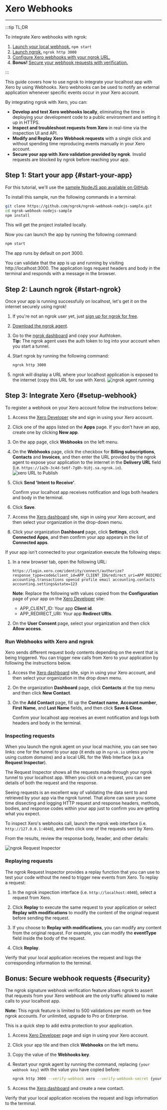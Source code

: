 # Xero Webhooks
------------

:::tip TL;DR

To integrate Xero webhooks with ngrok:
1. [Launch your local webhook.](#start-your-app) `npm start`
1. [Launch ngrok.](#start-ngrok) `ngrok http 3000`
1. [Configure Xero webhooks with your ngrok URL.](#setup-webhook)
1. **Bonus!** [Secure your webhook requests with verification.](#security)

:::


This guide covers how to use ngrok to integrate your localhost app with Xero by using Webhooks.
Xero webhooks can be used to notify an external application whenever specific events occur in your Xero account. 

By integrating ngrok with Xero, you can:

- **Develop and test Xero webhooks locally**, eliminating the time in deploying your development code to a public environment and setting it up in HTTPS.
- **Inspect and troubleshoot requests from Xero** in real-time via the inspection UI and API.
- **Modify and Replay Xero Webhook requests** with a single click and without spending time reproducing events manually in your Xero account.
- **Secure your app with Xero validation provided by ngrok**. Invalid requests are blocked by ngrok before reaching your app.


## **Step 1**: Start your app {#start-your-app}

For this tutorial, we'll use the [sample NodeJS app available on GitHub](https://github.com/ngrok/ngrok-webhook-nodejs-sample). 

To install this sample, run the following commands in a terminal:

```bash
git clone https://github.com/ngrok/ngrok-webhook-nodejs-sample.git
cd ngrok-webhook-nodejs-sample
npm install
```

This will get the project installed locally.

Now you can launch the app by running the following command: 

```bash
npm start
```

The app runs by default on port 3000. 

You can validate that the app is up and running by visiting http://localhost:3000. The application logs request headers and body in the terminal and responds with a message in the browser.


## **Step 2**: Launch ngrok {#start-ngrok}

Once your app is running successfully on localhost, let's get it on the internet securely using ngrok! 

1. If you're not an ngrok user yet, just [sign up for ngrok for free](https://ngrok.com/signup).

1. [Download the ngrok agent](https://ngrok.com/download).

1. Go to the [ngrok dashboard](https://dashboard.ngrok.com) and copy your Authtoken. <br />
    **Tip:** The ngrok agent uses the auth token to log into your account when you start a tunnel.
    
1. Start ngrok by running the following command:
    ```bash
    ngrok http 3000
    ```

1. ngrok will display a URL where your localhost application is exposed to the internet (copy this URL for use with Xero).
    ![ngrok agent running](/img/integrations/launch_ngrok_tunnel.png)


## **Step 3**: Integrate Xero {#setup-webhook}

To register a webhook on your Xero account follow the instructions below:

1. Access the [Xero Developer](https://developer.xero.com/app/manage/) site and sign in using your Xero account.

1. Click one of the apps listed on the **Apps** page. If you don't have an app, create one by clicking **New app**.

1. On the app page, click **Webhooks** on the left menu.

1. On the **Webhooks** page, click the checkbox for **Billing subscriptions**, **Contacts** and **Invoices**, and then enter the URL provided by the ngrok agent to expose your application to the internet in the **Delivery URL** field (i.e. `https://1a2b-3c4d-5e6f-7g8h-9i0j.sa.ngrok.io`).
    ![xero URL to Publish](img/ngrok_url_configuration_xero.png)

1. Click **Send 'Intent to Receive'**. 

    Confirm your localhost app receives notification and logs both headers and body in the terminal.

1. Click **Save**.

1. Access the [Xero dashboard](https://go.xero.com/) site, sign in using your Xero account, and then select your organization in the drop-down menu.

1. Click your organization **Dashboard** page, click **Settings**, click **Connected Apps**, and then confirm your app appears in the list of **Connected apps**.

If your app isn't connected to your organization execute the following steps:

1. In a new browser tab, open the following URL:
    ```
    https://login.xero.com/identity/connect/authorize?response_type=code&client_id=APP_CLIENT_ID&redirect_uri=APP_REDIRECT_URI&scope=offline_access accounting.transactions openid profile email accounting.contacts accounting.settings&state=123
    ```
    **Note**: Replace the following with values copied from the **Configuration** page of your app on the [Xero Developer](https://developer.xero.com/app/manage/) site:
    - APP_CLIENT_ID: Your app **Client id**.
    - APP_REDIRECT_URI: Your app **Redirect URIs**.

1. On the **User Consent** page, select your organization and then click **Allow access**.


### Run Webhooks with Xero and ngrok

Xero sends different request body contents depending on the event that is being triggered.
You can trigger new calls from Xero to your application by following the instructions below.

1. Access the [Xero dashboard](https://go.xero.com/) site, sign in using your Xero account, and then select your organization in the drop down menu.

1. On the organization **Dashboard** page, click **Contacts** at the top menu and then click **New Contact**.

1. On the **Add Contact** page, fill up the **Contact name**, **Account number**, **First Name**, and **Last Name** fields, and then click **Save & Close**. 

    Confirm your localhost app receives an event notification and logs both headers and body in the terminal.


### Inspecting requests

When you launch the ngrok agent on your local machine, you can see two links: one for the tunnel to your app (it ends up in `ngrok.io` unless you're using custom domains) and a local URL for the Web Interface (a.k.a **Request Inspector**).

The Request Inspector shows all the requests made through your ngrok tunnel to your localhost app. When you click on a request, you can see details of both the request and the response.

Seeing requests is an excellent way of validating the data sent to and retrieved by your app via the ngrok tunnel. That alone can save you some time dissecting and logging HTTP request and response headers, methods, bodies, and response codes within your app just to confirm you are getting what you expect.

To inspect Xero's webhooks call, launch the ngrok web interface (i.e. `http://127.0.0.1:4040`), and then click one of the requests sent by Xero.

From the results, review the response body, header, and other details:

![ngrok Request Inspector](img/ngrok_introspection_xero_webhooks.png)


### Replaying requests

The ngrok Request Inspector provides a replay function that you can use to test your code without the need to trigger new events from Xero. To replay a request:

1. In the ngrok inspection interface (i.e. `http://localhost:4040`), select a request from Xero.

1. Click **Replay** to execute the same request to your application or select **Replay with modifications** to modify the content of the original request before sending the request.

1. If you choose to **Replay with modifications**, you can modify any content from the original request. For example, you can modify the **eventType** field inside the body of the request.

1. Click **Replay**.

Verify that your local application receives the request and logs the corresponding information to the terminal.


## **Bonus**: Secure webhook requests {#security}

The ngrok signature webhook verification feature allows ngrok to assert that requests from your Xero webhook are the only traffic allowed to make calls to your localhost app.

**Note:** This ngrok feature is limited to 500 validations per month on free ngrok accounts. For unlimited, upgrade to Pro or Enterprise.

This is a quick step to add extra protection to your application.

1. Access [Xero Developer](https://developer.xero.com/myapps/webhooks/) page and sign in using your Xero account.

1. Click your app tile and then click **Webhooks** on the left menu.

1. Copy the value of the **Webhooks key**.

1. Restart your ngrok agent by running the command, replacing `{your webhook key}` with the value you have copied before:
    ```bash
    ngrok http 3000 --verify-webhook xero --verify-webhook-secret {your webhook key}
    ```

1. Access the [Xero dashboard](https://go.xero.com/) and create a new contact.

Verify that your local application receives the request and logs information to the terminal.
